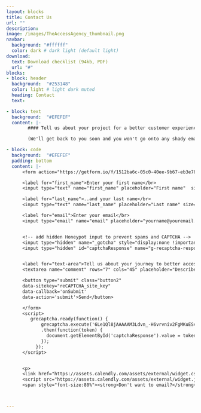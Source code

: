 ```yaml
---
layout: blocks
title: Contact Us
url: ""
description:
image: /images/TheAccessAgency_thumbnail.png
navbar:
  background: "#ffffff"
  color: dark # dark light (default light)
download:
  text: Download checklist (94kb, PDF)
  url: "#"
blocks:
- block: header
  background:  "#253148"
  color: light # light dark muted
  heading: Contact
  text:

- block: text
  background:  "#EFEFEF"
  content: |-
        #### Tell us about your project for a better customer experience.

        (We'll get back to you soon and you won't go onto any shady email lists)

- block: code
  background:  "#EFEFEF"
  padding: bottom
  content: |-
      <form action="https://getform.io/f/1512ba6c-05c0-40ee-9b67-eb3e78da2878" method="POST">

      <label for="first_name">Enter your first name</br>
      <input type="text" name="first_name" placeholder="First name"  size="35" class="submissionfield w-full p-2.5" required="required" style="font-size:15pt; font-weight:400;" ></label></p>

      <label for="last_name">..and your last name</br>
      <input type="text" name="last_name" placeholder="Last name" size="35" class="col-75" required="required" style="font-size:15pt; font-weight:Regular;"></label></p>

      <label for="email">Enter your email</br>
      <input type="email" name="email" placeholder="yourname@youremail.com" size="35" class="contact-text-input" required="required" style="font-size:15pt; font-weight:400;"></label></p>


      <!-- add hidden Honeypot input to prevent spams and CAPTCHA -->
      <input type="hidden" name="_gotcha" style="display:none !important">
      <input type="hidden" id="captchaResponse" name="g-recaptcha-response">


      <label for="text-area">Tell us about your journey to better access:</br>
      <textarea name="comment" rows="7" cols="45" placeholder="Describe your project and how better access and information can help..." class="contact-text-input w-full p-2.5" required="required" style="font-size:15pt; font-weight:200;"></textarea><p>

      <button type="submit" class="button2"
      data-sitekey="reCAPTCHA_site_key"
      data-callback='onSubmit'
      data-action='submit'>Send</button>

      </form>
      <script>
         grecaptcha.ready(function() {
             grecaptcha.execute('6Le1Ql8jAAAAAM3Ldvn_-H6vrvniv2FgMKuESv3g', {action: 'http://www.theaccessagency.com.au'})
             .then(function(token) {
               document.getElementById('captchaResponse').value = token;
             });
           });
      </script>


      <p>
      <link href="https://assets.calendly.com/assets/external/widget.css" rel="stylesheet">
      <script src="https://assets.calendly.com/assets/external/widget.js" type="text/javascript" async></script>
      <span style="font-size:80%"><strong>Don't want to email?</strong> Why not <a href="" onclick="Calendly.initPopupWidget({url: 'https://calendly.com/the-access-agency/initial-consult'});return false;">schedule a free 15 minute chat?</a>



---
```

